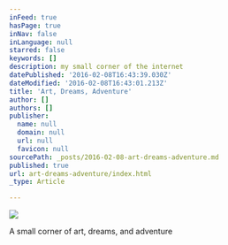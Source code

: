 ```yaml
---
inFeed: true
hasPage: true
inNav: false
inLanguage: null
starred: false
keywords: []
description: my small corner of the internet
datePublished: '2016-02-08T16:43:39.030Z'
dateModified: '2016-02-08T16:43:01.213Z'
title: 'Art, Dreams, Adventure'
author: []
authors: []
publisher:
  name: null
  domain: null
  url: null
  favicon: null
sourcePath: _posts/2016-02-08-art-dreams-adventure.md
published: true
url: art-dreams-adventure/index.html
_type: Article

---
```

![](https://the-grid-user-content.s3-us-west-2.amazonaws.com/ac9e5d0c-2045-49df-9f5c-79d487fbd035.jpg)

A small corner of art, dreams, and adventure